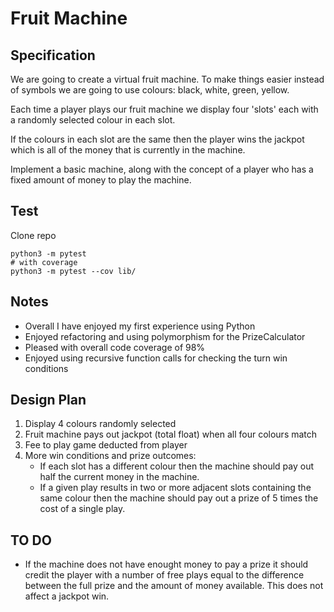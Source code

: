 # Fruit Machine

## Specification

We are going to create a virtual fruit machine. To make things easier instead of symbols we are going to use colours: black, white, green, yellow.

Each time a player plays our fruit machine we display four 'slots' each with a randomly selected colour in each slot.

If the colours in each slot are the same then the player wins the jackpot which is all of the money that is currently in the machine.

Implement a basic machine, along with the concept of a player who has a fixed amount of money to play the machine.

## Test

Clone repo
```
python3 -m pytest
# with coverage
python3 -m pytest --cov lib/
```
## Notes
- Overall I have enjoyed my first experience using Python
- Enjoyed refactoring and using polymorphism for the PrizeCalculator
- Pleased with overall code coverage of 98%
- Enjoyed using recursive function calls for checking the turn win conditions

## Design Plan

1. Display 4 colours randomly selected 
2. Fruit machine pays out jackpot (total float) when all four colours match
3. Fee to play game deducted from player
4. More win conditions and prize outcomes:
   * If each slot has a different colour then the machine should pay out half the current money in the machine.
   * If a given play results in two or more adjacent slots containing the same colour then the machine should pay out a prize of 5 times the cost of a single play.

## TO DO
   * If the machine does not have enought money to pay a prize it should credit the player with a number of free plays equal to the difference between the full prize and the amount of money available. This does not affect a jackpot win.

